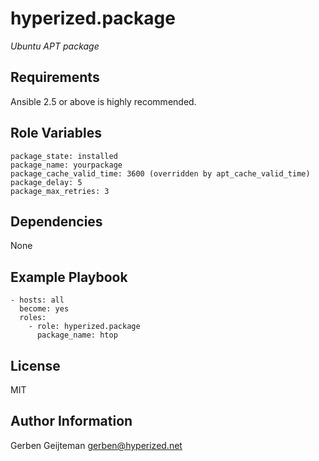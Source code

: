 hyperized.package
=========

_Ubuntu APT package_

Requirements
------------

Ansible 2.5 or above is highly recommended.

Role Variables
--------------

	package_state: installed
	package_name: yourpackage
	package_cache_valid_time: 3600 (overridden by apt_cache_valid_time)
	package_delay: 5
	package_max_retries: 3

Dependencies
------------

None

Example Playbook
----------------

    - hosts: all
      become: yes
      roles:
        - role: hyperized.package
          package_name: htop

License
-------

MIT

Author Information
------------------

Gerben Geijteman <gerben@hyperized.net>
